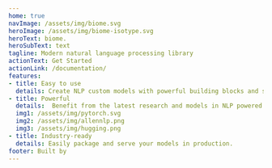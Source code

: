 ```yaml
---
home: true
navImage: /assets/img/biome.svg
heroImage: /assets/img/biome-isotype.svg
heroText: biome.
heroSubText: text
tagline: Modern natural language processing library
actionText: Get Started
actionLink: /documentation/
features:
- title: Easy to use
  details: Create NLP custom models with powerful building blocks and simple workflows.
- title: Powerful
  details:  Benefit from the latest research and models in NLP powered by PyTorch, AllenNLP and Huggingface Transformers.
  img1: /assets/img/pytorch.svg
  img2: /assets/img/allennlp.png
  img3: /assets/img/hugging.png
- title: Industry-ready
  details: Easily package and serve your models in production.
footer: Built by
---
```

